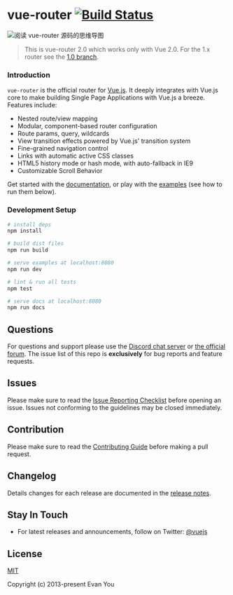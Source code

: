 # vue-router [![Build Status](https://img.shields.io/circleci/project/vuejs/vue-router/dev.svg)](https://circleci.com/gh/vuejs/vue-router)

![阅读 vue-router 源码的思维导图](https://images-cdn.shimo.im/gFfW8mk8XVoiiXvx/Vue_router.png!thumbnail)

> This is vue-router 2.0 which works only with Vue 2.0. For the 1.x router see the [1.0 branch](https://github.com/vuejs/vue-router/tree/1.0).

### Introduction

`vue-router` is the official router for [Vue.js](http://vuejs.org). It deeply integrates with Vue.js core to make building Single Page Applications with Vue.js a breeze. Features include:

- Nested route/view mapping
- Modular, component-based router configuration
- Route params, query, wildcards
- View transition effects powered by Vue.js' transition system
- Fine-grained navigation control
- Links with automatic active CSS classes
- HTML5 history mode or hash mode, with auto-fallback in IE9
- Customizable Scroll Behavior

Get started with the [documentation](http://vuejs.github.io/vue-router), or play with the [examples](https://github.com/vuejs/vue-router/tree/dev/examples) (see how to run them below).

### Development Setup

``` bash
# install deps
npm install

# build dist files
npm run build

# serve examples at localhost:8080
npm run dev

# lint & run all tests
npm test

# serve docs at localhost:8080
npm run docs
```

## Questions

For questions and support please use the [Discord chat server](https://chat.vuejs.org) or [the official forum](http://forum.vuejs.org). The issue list of this repo is **exclusively** for bug reports and feature requests.

## Issues

Please make sure to read the [Issue Reporting Checklist](https://github.com/vuejs/vue/blob/dev/.github/CONTRIBUTING.md#issue-reporting-guidelines) before opening an issue. Issues not conforming to the guidelines may be closed immediately.

## Contribution

Please make sure to read the [Contributing Guide](https://github.com/vuejs/vue/blob/dev/.github/CONTRIBUTING.md) before making a pull request.

## Changelog

Details changes for each release are documented in the [release notes](https://github.com/vuejs/vue-router/releases).

## Stay In Touch

- For latest releases and announcements, follow on Twitter: [@vuejs](https://twitter.com/vuejs)

## License

[MIT](http://opensource.org/licenses/MIT)

Copyright (c) 2013-present Evan You


